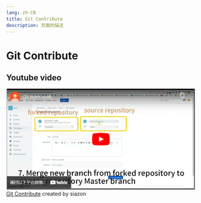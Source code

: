 ```yaml
---
lang: zh-CN
title: Git Contribute
description: 页面的描述
---
```


# Git Contribute

## Youtube video 

[![Git Contribute](/img/git.png 'Git Contribute')Git Contribute](https://youtu.be/VRobG7HV48Q)
created by siazon